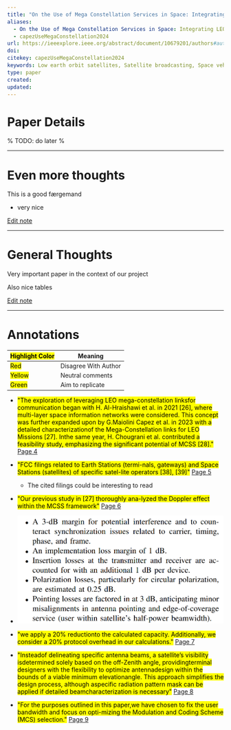 ```yaml
---
title: "On the Use of Mega Constellation Services in Space: Integrating LEO Platforms into 6G Non-Terrestrial Networks"
aliases:
  - On the Use of Mega Constellation Services in Space: Integrating LEO Platforms into 6G Non-Terrestrial Networks
  - capezUseMegaConstellation2024
url: https://ieeexplore.ieee.org/abstract/document/10679201/authors#authors
doi: 
citekey: capezUseMegaConstellation2024
keywords: Low earth orbit satellites, Satellite broadcasting, Space vehicles, 6G, 6G mobile communication, Low-Earth Orbit Satellites, Mega Constellations, Non-Terrestrial Networks, Optical fiber communication, Orbits, Relays
type: paper
created:
updated:
---
```


# Paper Details
% TODO: do later %

---
# Even more thoughts

This is a good færgemand

- very nice

[Edit note](zotero://select/groups/5655478/items/PIKDH8Z4)

---
# General Thoughts

Very important paper in the context of our project

Also nice tables

[Edit note](zotero://select/groups/5655478/items/AUMSHCV9)

---

# Annotations

| <mark class="hltr-grey"> Highlight Color</mark> | Meaning              |
| ----------------------------------------------- | -------------------- |
| <mark class="hltr-red">Red</mark>               | Disagree With Author |
| <mark class="hltr-yellow">Yellow</mark>         | Neutral comments     |
| <mark class="hltr-green">Green</mark>           | Aim to replicate     |

- <mark class="hltr-yellow">"The exploration of leveraging LEO mega-constellation linksfor communication began with H. Al-Hraishawi et al. in 2021 [26], where multi-layer space information networks were considered. This concept was further expanded upon by G.Maiolini Capez et al. in 2023 with a detailed characterizationof the Mega-Constellation links for LEO Missions [27]. Inthe same year, H. Chougrani et al. contributed a feasibility study, emphasizing the significant potential of MCSS [28]."</mark> [Page 4](zotero://open-pdf/groups/5655478/items/IH34KBC6?page=4&annotation=HRQ332RF)

  
- <mark class="hltr-yellow">"FCC filings related to Earth Stations (termi-nals, gateways) and Space Stations (satellites) of specific satel-lite operators [38], [39]"</mark> [Page 5](zotero://open-pdf/groups/5655478/items/IH34KBC6?page=5&annotation=AM49L6V4)
	 - The cited filings could be interesting to read
  
- <mark class="hltr-yellow">"Our previous study in [27] thoroughly ana-lyzed the Doppler effect within the MCSS framework"</mark> [Page 6](zotero://open-pdf/groups/5655478/items/IH34KBC6?page=6&annotation=MXZUNRGE)

  
- ![](Attachments/zotero/capezUseMegaConstellation2024/capezUseMegaConstellation2024-7-x50-y604.png)

  
- <mark class="hltr-yellow">"we apply a 20% reductionto the calculated capacity. Additionally, we consider a 20% protocol overhead in our calculations."</mark> [Page 7](zotero://open-pdf/groups/5655478/items/IH34KBC6?page=7&annotation=PYMQCIPB)

  
- <mark class="hltr-yellow">"Insteadof delineating specific antenna beams, a satellite’s visibility isdetermined solely based on the off-Zenith angle, providingterminal designers with the flexibility to optimize antennadesign within the bounds of a viable minimum elevationangle. This approach simplifies the design process, although aspecific radiation pattern mask can be applied if detailed beamcharacterization is necessary"</mark> [Page 8](zotero://open-pdf/groups/5655478/items/IH34KBC6?page=8&annotation=ASNZ2A2Z)

  
- <mark class="hltr-yellow">"For the purposes outlined in this paper,we have chosen to fix the user bandwidth and focus on opti-mizing the Modulation and Coding Scheme (MCS) selection."</mark> [Page 9](zotero://open-pdf/groups/5655478/items/IH34KBC6?page=9&annotation=XY7C98X5)

  


